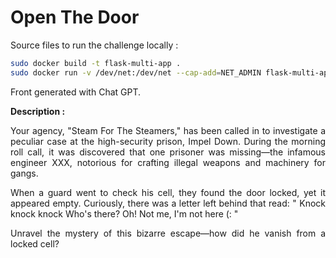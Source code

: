 # Open The Door
Source files to run the challenge locally :

````bash
sudo docker build -t flask-multi-app .
sudo docker run -v /dev/net:/dev/net --cap-add=NET_ADMIN flask-multi-app
````

Front generated with Chat GPT.

**Description :**

<p align="justify"> Your agency, "Steam For The Steamers," has been called in to investigate a peculiar case at the high-security prison, Impel Down. During the morning roll call, it was discovered that one prisoner was missing—the infamous engineer XXX, notorious for crafting illegal weapons and machinery for gangs.</p>

 <p align="justify">  When a guard went to check his cell, they found the door locked, yet it appeared empty. Curiously, there was a letter left behind that read:
" Knock knock knock Who's there? Oh! Not me, I'm not here (: " </p>

 <p align="justify"> Unravel the mystery of this bizarre escape—how did he vanish from a locked cell? </p>

